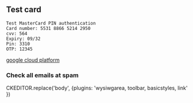 ## Test card

```
Test MasterCard PIN authentication
Card number: 5531 8866 5214 2950
cvv: 564
Expiry: 09/32
Pin: 3310
OTP: 12345
```


[google cloud platform](https://console.cloud.google.com)

### Check all emails at spam

  CKEDITOR.replace('body', {plugins: 'wysiwgarea, toolbar, basicstyles, link'
})


